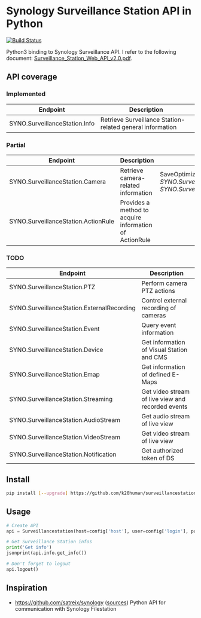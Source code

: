 # Synology Surveillance Station API in Python

[![Build Status](https://travis-ci.org/k20human/surveillancestation.svg)](https://travis-ci.org/k20human/surveillancestation)

Python3 binding to Synology Surveillance API. I refer to the following document:
[Surveillance_Station_Web_API_v2.0.pdf](https://global.download.synology.com/download/Document/DeveloperGuide/Surveillance_Station_Web_API_v2.0.pdf).

## API coverage

### Implemented

| Endpoint                                      | Description                                                        |
|-----------------------------------------------|--------------------------------------------------------------------|
| SYNO.SurveillanceStation.Info                 | Retrieve Surveillance Station-related general information          |

### Partial

| Endpoint                                      | Description                                         | Missing                          |
|-----------------------------------------------|-----------------------------------------------------|----------------------------------|
| SYNO.SurveillanceStation.Camera               | Retrieve camera-related information                 | SaveOptimizeParam, *SYNO.SurveillanceStation.Camera.Event*, *SYNO.SurveillanceStation.Camera.Import* |
| SYNO.SurveillanceStation.ActionRule           | Provides a method to acquire information of ActionRule |  |

### TODO

| Endpoint                                      | Description                                                        |
|-----------------------------------------------|--------------------------------------------------------------------|
| SYNO.SurveillanceStation.PTZ                  | Perform camera PTZ actions                                         |
| SYNO.SurveillanceStation.ExternalRecording    | Control external recording of cameras                              |
| SYNO.SurveillanceStation.Event                | Query event information                                            |
| SYNO.SurveillanceStation.Device               | Get information of Visual Station and CMS                          |
| SYNO.SurveillanceStation.Emap                 | Get information of defined E-Maps                                  |
| SYNO.SurveillanceStation.Streaming            | Get video stream of live view and recorded events                  |
| SYNO.SurveillanceStation.AudioStream          | Get audio stream of live view                                      |
| SYNO.SurveillanceStation.VideoStream          | Get video stream of live view                                      |
| SYNO.SurveillanceStation.Notification         | Get authorized token of DS                                         |

## Install

```bash
pip install [--upgrade] https://github.com/k20human/surveillancestation/tarball/master#egg=surveillance-station
```

## Usage
```python
# Create API
api = Surveillancestation(host=config['host'], user=config['login'], passwd=config['password'])

# Get Surveillance Station infos
print('Get info')
jsonprint(api.info.get_info())

# Don't forget to logout
api.logout()
```

## Inspiration

- https://github.com/satreix/synology ([sources](https://github.com/satreix/synology)) Python API for communication with Synology Filestation
